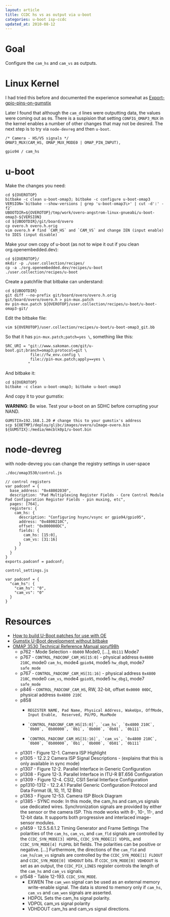 ```yaml
---
layout: article
title: CCDC hs vs as output via u-boot
categories: u-boot isp-ccdc
updated_at: 2010-08-12
---
```

Goal
====

Configure the `cam_hs` and `cam_vs` as outputs.

Linux Kernel
============

I had tried this before and documented the experience somewhat as [Export-gpio-pins-on-gumstix](http://fastr.github.com/2010-08-03/Export-gpio-pins-on-gumstix.html)

Later I found that although the `cam_d` lines were outputting data, the values were coming out as `0`s. There is a suspision that setting `CONFIG_OMAP3_MUX` in the kernel enables a number of other changes that may not be desired. The next step is to try via `node-devreg` and then `u-boot`.

    /* Camera - HS/VS signals */
    OMAP3_MUX(CAM_HS, OMAP_MUX_MODE0 | OMAP_PIN_INPUT),

    gpio94 / cam_hs

u-boot
=====

Make the changes you need:

    cd ${OVEROTOP}
    bitbake -c clean u-boot-omap3; bitbake -c configure u-boot-omap3
    VERSION=`bitbake --show-versions | grep 'u-boot-omap3\>' | cut -d':' -f2`
    UBOOTDIR=${OVEROTOP}/tmp/work/overo-angstrom-linux-gnueabi/u-boot-omap3-${VERSION}
    cd ${UBOOTDIR}/git/board/overo
    cp overo.h overo.h.orig
    vim overo.h # find `CAM_HS` and `CAM_VS` and change IEN (input enable) to IDIS (input disable)

Make your own copy of u-boot (as not to wipe it out if you clean org.openembedded.dev):

    cd ${OVEROTOP}/
    mkdir -p ./user.collection/recipes/
    cp -a ./org.openembedded.dev/recipes/u-boot ./user.collection/recipes/u-boot

Create a patchfile that bitbake can understand:

    cd ${UBOOTDIR}
    git diff --no-prefix git/board/overo/overo.h.orig git/board/overo/overo.h > pin-mux.patch
    mv pin-mux.patch ${OVEROTOP}/user.collection/recipes/u-boot/u-boot-omap3-git/

Edit the bitbake file:

    vim ${OVEROTOP}/user.collection/recipes/u-boot/u-boot-omap3_git.bb

So that it has `pin-mux.patch;patch=yes \`, something like this:

    SRC_URI = "git://www.sakoman.com/git/u-boot.git;branch=omap3;protocol=git \
               file://fw_env.config \
               file://pin-mux.patch;apply==yes \
              "
And bitbake it:

    cd ${OVEROTOP}
    bitbake -c clean u-boot-omap3; bitbake u-boot-omap3

And copy it to your gumstix:

**WARNING**: Be wise. Test your u-boot on an SDHC before corrupting your NAND.

    GUMSTIX=192.168.1.20 # change this to your gumstix's address
    scp ${OETMP}/deploy/glibc/images/overo/uImage-overo.bin ${GUMSTIX}:/media/mmcblk0p1/u-boot.bin


node-devreg
===============

with node-devreg you can change the registry settings in user-space

`./doc/omap3530/control.js`

    // control registers
    var padconf = {
      base_address: "0x48002030",
      description: "Pad Multiplexing Register Fields - Core Control Module Pad Configuration Register Fields - pin muxing, etc",
      pages: [764],
      registers: {
        cam_hs: {
          description: "Configuring hsync/vsync or gpio94/gpio95",
          address: "0x4800210C",
          offset: "0x000000DC",
          fields: {
            cam_hs: [15:0],
            cam_vs: [31:16]
          }
        }
      }
    }
    exports.padconf = padconf;

`control_settings.js`

    var padconf = {
      "cam_hs": {
        "cam_hs": "0",
        "cam_vs": "0"
      }
    }

Resources
=========

  * [How to build U-Boot patches for use with OE](http://www.jumpnowtek.com/index.php?option=com_content&view=article&id=59&Itemid=66)
  * [Gumstix U-Boot development without bitbake](http://www.jumpnowtek.com/index.php?option=com_content&view=article&id=55&Itemid=61)
  * [OMAP 3530 Technical Reference Manual spruf98h](http://www.ti.com/lit/pdf/spruf98)
    * p762 - Mode Selection - `0b000` Mode0, [...], `0b111` Mode7
    * p767 - `CONTROL_PADCONF_CAM_HS[15:0]` - physical address `0x4800 210C`, mode0 `cam_hs`, mode4 `gpio94`, mode5 `hw_dbg0`, mode7 `safe_mode`
    * p767 - `CONTROL_PADCONF_CAM_HS[31:16]` - physical address `0x4800 210C`, mode0 `cam_vs`, mode4 `gpio95`, mode5 `hw_dbg1`, mode7 `safe_mode`
    * p846 - `CONTROL_PADCONF_CAM_HS`, RW, 32-bit, offset `0x0000 00DC`, physical address `0x4800 210C`
    * p858
      *     REGISTER NAME, Pad Name, Physical Address, WakeUpx, OffMode, Input Enable,  Reserved, PU/PD, MuxMode
      *     `CONTROL_PADCONF_CAM_HS[15:0]`, `cam_hs`, `0x4800 210C`, `0b00`, `0b00000`, `0b1`, `0b000`, `0b01`, `0b111`
      *     `CONTROL_PADCONF_CAM_HS[31:16]`, `cam_vs`, `0x4800 210C`, `0b00`, `0b00000`, `0b1`, `0b000`, `0b01`, `0b111`
    * p1301 - Figure 12-1. Camera ISP Highlight
    * p1305 - 12.2.2 Camera ISP Signal Descriptions - (explains that this is only available in sync mode)
    * p1307 - Figure 12-2. Parallel Interface in Generic Configuration
    * p1308 - Figure 12-3. Parallel Interface in ITU-R BT.656 Configuration
    * p1309 - Figure 12-4. CSI2, CSI1 Serial Interface Configuration
    * pp1310-1312 - 12.2.4.1 Parallel Generic Configuration Protocol and Data Format (8, 10, 11, 12 Bits)
    * p1363 - Figure 12-53. Camera ISP Block Diagram
    * p1385 - SYNC mode: In this mode, the cam_hs and cam_vs signals use dedicated wires. Synchronization signals are provided by either the sensor or the camera ISP. This mode works with 8-, 10-, 11-, and 12-bit data. It supports both progressive and interlaced image-sensor modules.
    * p1459 - 12.5.5.6.1.2 Timing Generator and Frame Settings The polarities of the `cam_hs`, `cam_vs`, and `cam_fld` signals are controlled by the `CCDC_SYN_MODE[3] HDPOL`, `CCDC_SYN_MODE[2] VDPOL`, and `CCDC_SYN_MODE[4] FLDPOL` bit fields. The polarities can be positive or negative. [...] Furthermore, the directions of the `cam_fld` and `cam_hs`/`cam_vs` signals are controlled by the `CCDC_SYN_MODE[1] FLDOUT` and `CCDC_SYN_MODE[0] VDHDOUT` bits. If `CCDC_SYN_MODE[0] VDHDOUT` is set as an output, the `CCDC_PIX_LINES` register controls the length of the `cam_hs` and `cam_vs` signals.
    * p1548 - Table 12-193. `CCDC_SYN_MODE`. 
      * EXWEN The `cam_wen` signal can be used as an external memory write-enable signal. The data is stored to memory only if `cam_hs`, `cam_vs` and `cam_wen` signals are asserted.
      * HDPOL Sets the cam_hs signal polarity.
      * VDPOL cam_vs signal polarity
      * VDHDOUT cam_hs and cam_vs signal directions.
